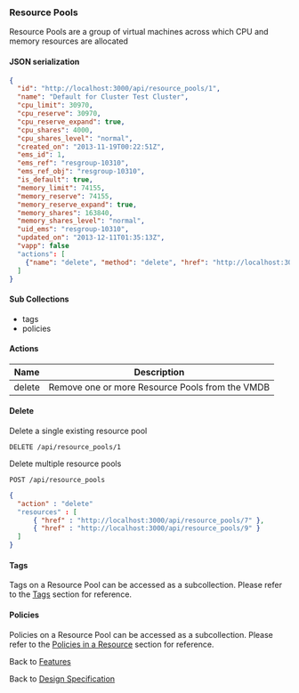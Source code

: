 
### Resource Pools

Resource Pools are a group of virtual machines across which CPU and memory resources are allocated

#### JSON serialization

```json
{
  "id": "http://localhost:3000/api/resource_pools/1",
  "name": "Default for Cluster Test Cluster",
  "cpu_limit": 30970,
  "cpu_reserve": 30970,
  "cpu_reserve_expand": true,
  "cpu_shares": 4000,
  "cpu_shares_level": "normal",
  "created_on": "2013-11-19T00:22:51Z",
  "ems_id": 1,
  "ems_ref": "resgroup-10310",
  "ems_ref_obj": "resgroup-10310",
  "is_default": true,
  "memory_limit": 74155,
  "memory_reserve": 74155,
  "memory_reserve_expand": true,
  "memory_shares": 163840,
  "memory_shares_level": "normal",
  "uid_ems": "resgroup-10310",
  "updated_on": "2013-12-11T01:35:13Z",
  "vapp": false
  "actions": [
    {"name": "delete", "method": "delete", "href": "http://localhost:3000/api/resource_pools/1"}
  ]
}
```

#### Sub Collections

* tags
* policies

#### Actions

| Name | Description |
|------|-------------|
| delete | Remove one or more Resource Pools from the VMDB |

#### Delete

Delete a single existing resource pool

`DELETE /api/resource_pools/1`

Delete multiple resource pools

`POST /api/resource_pools`

```json
{
  "action" : "delete"
  "resources" : [
      { "href" : "http://localhost:3000/api/resource_pools/7" },
      { "href" : "http://localhost:3000/api/resource_pools/9" }
  ]
}
```


#### Tags

Tags on a Resource Pool can be accessed as a subcollection. Please refer to the [Tags](./tags.md) section for reference.

#### Policies

Policies on a Resource Pool can be accessed as a subcollection. Please refer to the [Policies in a Resource](./policies.md) section for reference.


Back to [Features](./features.md)

Back to [Design Specification](../design.md)

